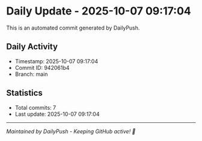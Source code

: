 # Daily Update - 2025-10-07 09:17:04

This is an automated commit generated by DailyPush.

## Daily Activity
- Timestamp: 2025-10-07 09:17:04
- Commit ID: 942061b4
- Branch: main

## Statistics
- Total commits: 7
- Last update: 2025-10-07 09:17:04

---
*Maintained by DailyPush - Keeping GitHub active! 🚀*
